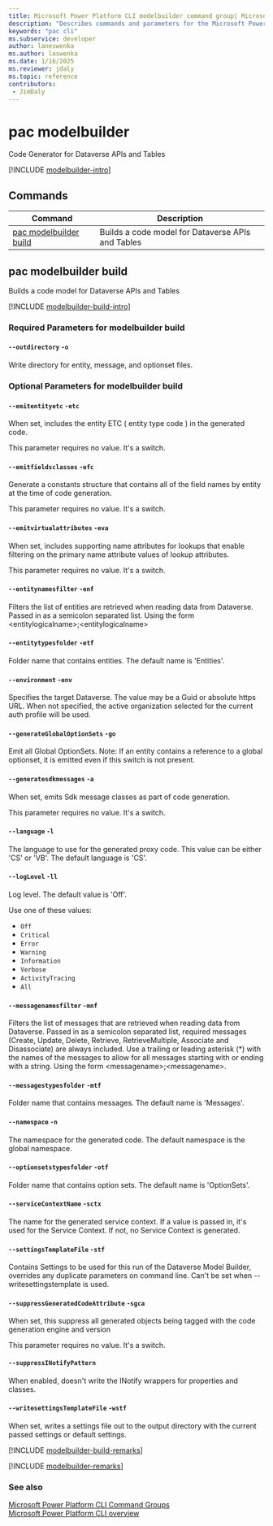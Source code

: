 ```yaml
---
title: Microsoft Power Platform CLI modelbuilder command group| Microsoft Docs
description: "Describes commands and parameters for the Microsoft Power Platform CLI modelbuilder command group."
keywords: "pac cli"
ms.subservice: developer
author: laneswenka
ms.author: laswenka
ms.date: 1/16/2025
ms.reviewer: jdaly
ms.topic: reference
contributors: 
 - JimDaly
---
```

<!-- 
Do not edit this file. 
This file is generated by a program and any changes will be overwritten when this topic is re-generated.
Use the include files to add additional content to this topic.
-->
# pac modelbuilder

Code Generator for Dataverse APIs and Tables

[!INCLUDE [modelbuilder-intro](includes/modelbuilder-intro.md)]

## Commands

|Command|Description|
|---------|---------|
|[pac modelbuilder build](#pac-modelbuilder-build)|Builds a code model for Dataverse APIs and Tables|


## pac modelbuilder build

Builds a code model for Dataverse APIs and Tables

[!INCLUDE [modelbuilder-build-intro](includes/modelbuilder-build-intro.md)]


### Required Parameters for modelbuilder build

#### `--outdirectory` `-o`

Write directory for entity, message, and optionset files.


### Optional Parameters for modelbuilder build

#### `--emitentityetc` `-etc`

When set, includes the entity ETC ( entity type code ) in the generated code.

This parameter requires no value. It's a switch.

#### `--emitfieldsclasses` `-efc`

Generate a constants structure that contains all of the field names by entity at the time of code generation.

This parameter requires no value. It's a switch.

#### `--emitvirtualattributes` `-eva`

When set, includes supporting name attributes for lookups that enable filtering on the primary name attribute values of lookup attributes.

This parameter requires no value. It's a switch.

#### `--entitynamesfilter` `-enf`

Filters the list of entities are retrieved when reading data from Dataverse. Passed in as a semicolon separated list. Using the form \<entitylogicalname>;\<entitylogicalname>

#### `--entitytypesfolder` `-etf`

Folder name that contains entities. The default name is 'Entities'.

#### `--environment` `-env`

Specifies the target Dataverse. The value may be a Guid or absolute https URL. When not specified, the active organization selected for the current auth profile will be used.

#### `--generateGlobalOptionSets` `-go`

Emit all Global OptionSets. Note: If an entity contains a reference to a global optionset, it is emitted even if this switch is not present.

#### `--generatesdkmessages` `-a`

When set, emits Sdk message classes as part of code generation.

This parameter requires no value. It's a switch.

#### `--language` `-l`

The language to use for the generated proxy code. This value can be either 'CS' or 'VB'. The default language is 'CS'.

#### `--logLevel` `-ll`

Log level. The default value is 'Off'.

Use one of these values:

- `Off`
- `Critical`
- `Error`
- `Warning`
- `Information`
- `Verbose`
- `ActivityTracing`
- `All`

#### `--messagenamesfilter` `-mnf`

Filters the list of messages that are retrieved when reading data from Dataverse. Passed in as a semicolon separated list, required messages (Create, Update, Delete, Retrieve, RetrieveMultiple, Associate and Disassociate) are always included. Use a trailing or leading asterisk (*) with the names of the messages to allow for all messages starting with or ending with a string. Using the form \<messagename>;\<messagename>.

#### `--messagestypesfolder` `-mtf`

Folder name that contains messages. The default name is 'Messages'.

#### `--namespace` `-n`

The namespace for the generated code. The default namespace is the global namespace.

#### `--optionsetstypesfolder` `-otf`

Folder name that contains option sets. The default name is 'OptionSets'.

#### `--serviceContextName` `-sctx`

The name for the generated service context. If a value is passed in, it's used for the Service Context. If not, no Service Context is generated.

#### `--settingsTemplateFile` `-stf`

Contains Settings to be used for this run of the Dataverse Model Builder, overrides any duplicate parameters on command line. Can't be set when --writesettingstemplate is used.

#### `--suppressGeneratedCodeAttribute` `-sgca`

When set, this suppress all generated objects being tagged with the code generation engine and version

This parameter requires no value. It's a switch.

#### `--suppressINotifyPattern`

When enabled, doesn't write the INotify wrappers for properties and classes.

#### `--writesettingsTemplateFile` `-wstf`

When set, writes a settings file out to the output directory with the current passed settings or default settings.

[!INCLUDE [modelbuilder-build-remarks](includes/modelbuilder-build-remarks.md)]

[!INCLUDE [modelbuilder-remarks](includes/modelbuilder-remarks.md)]

### See also

[Microsoft Power Platform CLI Command Groups](index.md)<br />
[Microsoft Power Platform CLI overview](../introduction.md)